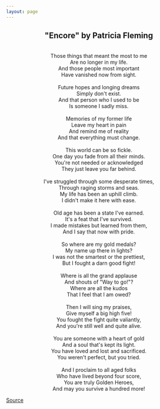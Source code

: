```yaml
---
layout: page
---
```


<h2 align="center">"Encore" by Patricia Fleming</h2>

<div align="center">
<br>
Those things that meant the most to me<br> 
Are no longer in my life. <br> 
And those people most important <br> 
Have vanished now from sight. <br>
<br>
Future hopes and longing dreams <br>
Simply don't exist. <br>
And that person who I used to be <br>
Is someone I sadly miss. <br>
<br>
Memories of my former life <br>
Leave my heart in pain <br>
And remind me of reality <br>
And that everything must change. <br>
<br>
This world can be so fickle. <br>
One day you fade from all their minds. <br>
You're not needed or acknowledged <br>
They just leave you far behind. <br>
<br>
I've struggled through some desperate times, <br>
Through raging storms and seas. <br>
My life has been an uphill climb. <br>
I didn't make it here with ease. <br>
<br>
Old age has been a state I've earned. <br>
It's a feat that I've survived. <br>
I made mistakes but learned from them, <br>
And I say that now with pride. <br>
<br>
So where are my gold medals? <br>
My name up there in lights? <br>
I was not the smartest or the prettiest, <br>
But I fought a darn good fight! <br>
<br>
Where is all the grand applause <br>
And shouts of "Way to go!"? <br>
Where are all the kudos <br>
That I feel that I am owed? <br>
<br>
Then I will sing my praises, <br>
Give myself a big high five! <br>
You fought the fight quite valiantly, <br>
And you're still well and quite alive. <br>
<br>
You are someone with a heart of gold <br>
And a soul that's kept its light. <br>
You have loved and lost and sacrificed. <br>
You weren't perfect, but you tried. <br>
<br>
And I proclaim to all aged folks <br>
Who have lived beyond four score, <br>
You are truly Golden Heroes, <br>
And may you survive a hundred more! <br>

</div>

[Source]("https://www.familyfriendpoems.com/poem/encore")
